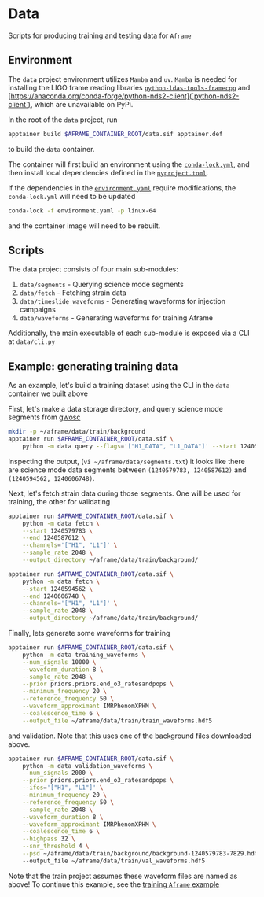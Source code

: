 Data
====
Scripts for producing training and testing data for `Aframe`

## Environment
The `data` project environment utilizes `Mamba` and `uv`. `Mamba` is needed for installing
the LIGO frame reading libraries [`python-ldas-tools-framecpp`](https://anaconda.org/conda-forge/python-ldas-tools-framecpp/) and [https://anaconda.org/conda-forge/python-nds2-client](`python-nds2-client`), which are unavailable on PyPi.

In the root of the `data` project, run 
```bash
apptainer build $AFRAME_CONTAINER_ROOT/data.sif apptainer.def
```
to build the `data` container. 

The container will first build an environment using the [`conda-lock.yml`](./conda-lock.yml), and then install local dependencies defined in the [`pyproject.toml`](./pyproject.toml).

If the dependencies in the [`environment.yaml`](./environment.yaml) require modifications, the `conda-lock.yml` will need to be updated

```bash
conda-lock -f environment.yaml -p linux-64
```

and the container image will need to be rebuilt.

## Scripts
The data project consists of four main sub-modules:

1. `data/segments` - Querying science mode segments
2. `data/fetch` - Fetching strain data
3. `data/timeslide_waveforms` - Generating waveforms for injection campaigns
4. `data/waveforms` - Generating waveforms for training Aframe

Additionally, the main executable of each sub-module is exposed via a CLI at `data/cli.py`

## Example: generating training data
As an example, let's build a training dataset using the CLI in the `data` container we built above

First, let's make a data storage directory, and query science mode segments from [gwosc](gwosc.org)
```bash
mkdir -p ~/aframe/data/train/background
apptainer run $AFRAME_CONTAINER_ROOT/data.sif \
    python -m data query --flags='["H1_DATA", "L1_DATA"]' --start 1240579783 --end 1241443783 --output_file ~/aframe/data/segments.txt
```

Inspecting the output, (`vi ~/aframe/data/segments.txt`) it looks like there are science mode data segments between `(1240579783, 1240587612)` and `(1240594562, 1240606748)`. 

Next, let's fetch strain data during those segments. One will be used for training, the other for validating

```bash
apptainer run $AFRAME_CONTAINER_ROOT/data.sif \
    python -m data fetch \
    --start 1240579783 \
    --end 1240587612 \
    --channels='["H1", "L1"]' \
    --sample_rate 2048 \
    --output_directory ~/aframe/data/train/background/

apptainer run $AFRAME_CONTAINER_ROOT/data.sif \
    python -m data fetch \
    --start 1240594562 \
    --end 1240606748 \
    --channels='["H1", "L1"]' \
    --sample_rate 2048 \
    --output_directory ~/aframe/data/train/background/
```

Finally, lets generate some waveforms for training

```bash
apptainer run $AFRAME_CONTAINER_ROOT/data.sif \
    python -m data training_waveforms \
    --num_signals 10000 \
    --waveform_duration 8 \
    --sample_rate 2048 \
    --prior priors.priors.end_o3_ratesandpops \
    --minimum_frequency 20 \
    --reference_frequency 50 \
    --waveform_approximant IMRPhenomXPHM \
    --coalescence_time 6 \
    --output_file ~/aframe/data/train/train_waveforms.hdf5
```

and validation. Note that this uses one of the background files downloaded above.

```bash
apptainer run $AFRAME_CONTAINER_ROOT/data.sif \
    python -m data validation_waveforms \
    --num_signals 2000 \
    --prior priors.priors.end_o3_ratesandpops \
    --ifos='["H1", "L1"]' \
    --minimum_frequency 20 \
    --reference_frequency 50 \
    --sample_rate 2048 \
    --waveform_duration 8 \
    --waveform_approximant IMRPhenomXPHM \
    --coalescence_time 6 \
    --highpass 32 \
    --snr_threshold 4 \
    --psd ~/aframe/data/train/background/background-1240579783-7829.hdf5
    --output_file ~/aframe/data/train/val_waveforms.hdf5
```

Note that the train project assumes these waveform files are named as above! To continue this example, see the [training `Aframe` example](../train/README.md#example-training-aframe)
